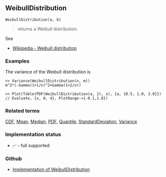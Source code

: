 ## WeibullDistribution

```
WeibullDistribution(a, b)
```

> returns a Weibull distribution.
    
See
* [Wikipedia - Weibull distribution](https://en.wikipedia.org/wiki/Weibull_distribution)
 
 
### Examples

The variance of the Weibull distribution is

```
>> Variance(WeibullDistribution(n, m)) 
m^2*(-Gamma(1+1/n)^2+Gamma(1+2/n))

>> Plot(Table(PDF(WeibullDistribution(a, 2), x), {a, {0.5, 1.0, 3.0}}) // Evaluate, {x, 0, 4}, PlotRange->{-0.1,1.0})

```

### Related terms 
[CDF](CDF.md), [Mean](Mean.md), [Median](Median.md), [PDF](PDF.md), [Quantile](Quantile.md), [StandardDeviation](StandardDeviation.md), [Variance](Variance.md) 






### Implementation status

* &#x2705; - full supported

### Github

* [Implementation of WeibullDistribution](https://github.com/axkr/symja_android_library/blob/master/symja_android_library/matheclipse-core/src/main/java/org/matheclipse/core/builtin/StatisticsFunctions.java#L7421) 

